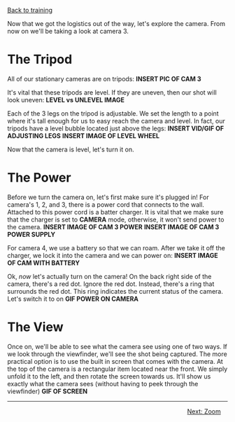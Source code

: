 <!-- TITLE: 102 - How do I use this camera? -->
<!-- SUBTITLE: Step 1: Power On, Step 2: Have fun! -->
[Back to training](/video/training)

Now that we got the logistics out of the way, let's explore the camera. From now on we'll be taking a look at camera 3. 
# The Tripod 
All of our stationary cameras are on tripods:
**INSERT PIC OF CAM 3**

It's vital that these tripods are level. If they are uneven, then our shot will look uneven:
**LEVEL vs UNLEVEL IMAGE**

Each of the 3 legs on the tripod is adjustable. We set the length to a point where it's tall enough for us to easy reach the camera and level. In fact, our tripods have a level bubble located just above the legs:
**INSERT VID/GIF OF ADJUSTING LEGS**
**INSERT IMAGE OF LEVEL WHEEL**

Now that the camera is level, let's turn it on.
# The Power
Before we turn the camera on, let's first make sure it's plugged in! For camera's 1, 2, and 3, there is a power cord that connects to the wall. Attached to this power cord is a batter charger. It is vital that we make sure that the charger is set to **CAMERA** mode, otherwise, it won't send power to the camera.
**INSERT IMAGE OF CAM 3 POWER**
**INSERT IMAGE OF CAM 3 POWER SUPPLY**

For camera 4, we use a battery so that we can roam. After we take it off the charger, we lock it into the camera and we can power on:
**INSERT IMAGE OF CAM WITH BATTERY**

Ok, _now_ let's actually turn on the camera! On the back right side of the camera, there's a red dot. Ignore the red dot. Instead, there's a ring that surrounds the red dot. This ring indicates the current status of the camera. Let's switch it to on
**GIF POWER ON CAMERA**

# The View
Once on, we'll be able to see what the camera see using one of two ways. If we look through the viewfinder, we'll see the shot being captured. The more practical option is to use the built in screen that comes with the camera. At the top of the camera is a rectangular item located near the front. We simply unfold it to the left, and then rotate the screen towards us. It'll show us exactly what the camera sees (without having to peek through the viewfinder)
**GIF OF SCREEN**

---

<div style="text-align:right"><a href="/video/training-pages/102">Next: Zoom</a>&nbsp;&nbsp;&nbsp;&nbsp;</div>